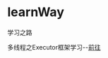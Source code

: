 # learnWay
学习之路

多线程之Executor框架学习--[前往](https://github.com/rainbowda/learnWay/tree/master/learnConcurrency/src/main/java/com/learnConcurrency/executor)
